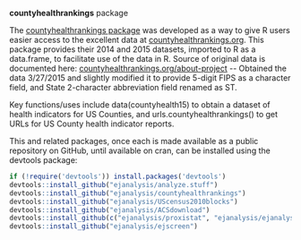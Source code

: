**countyhealthrankings** package 

The [countyhealthrankings package](http://ejanalysis.github.io/countyhealthrankings/) was developed as a way to give R users easier access to the excellent data at [countyhealthrankings.org](http://www.countyhealthrankings.org). This package provides their 2014 and 2015 datasets, imported to R as a data.frame, to facilitate use of the data in R. Source of original data is documented here: [countyhealthrankings.org/about-project](http://www.countyhealthrankings.org/about-project) -- Obtained the data 3/27/2015 and slightly modified it to provide 5-digit FIPS as a character field, and State 2-character abbreviation field renamed as ST.

Key functions/uses include data(countyhealth15) to obtain a dataset of health indicators for US Counties, and urls.countyhealthrankings() to get URLs for US County health indicator reports.

This and related packages, once each is made available as a public repository on GitHub, until available on cran, can be installed using the devtools package: 

```r
if (!require('devtools')) install.packages('devtools')
devtools::install_github("ejanalysis/analyze.stuff")  
devtools::install_github("ejanalysis/countyhealthrankings")  
devtools::install_github("ejanalysis/UScensus2010blocks")  
devtools::install_github("ejanalysis/ACSdownload")  
devtools::install_github(c("ejanalysis/proxistat", "ejanalysis/ejanalysis"))
devtools::install_github("ejanalysis/ejscreen")
```


